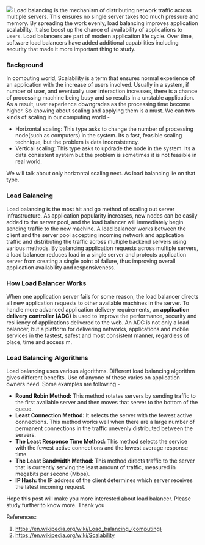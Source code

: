 ![](https://images.viblo.asia/e754dfe1-ab02-4cca-9f86-0ec7e174590b.png)
Load balancing is the mechanism of distributing network traffic across multiple servers. This ensures no single server takes too much pressure and memory. By spreading the work evenly, load balancing improves application scalability. It also boost up the chance of  availability of applications to users. Load balancers are part of modern application life cycle. Over time, software load balancers have added additional capabilities including security that made it more important thing to study.

### Background
In computing world, Scalability is a term that ensures normal experience of an application with the increase of users involved. Usually in a system, if number of user, and eventually user interaction increases, there is a chance of processing machine being busy and so results in a unstable application. As a result, user experience downgrades as the processing time become higher. So knowing about scaling and applying them is a must. We can two kinds of scaling in our computing world - 

* Horizontal scaling: This type asks to change the number of processing node(such as computers) in the system. Its a fast, feasible scaling technique, but the problem is data inconsistency. 
* Vertical scaling: This type asks to updrade the node in the system. Its a data consistent system but the problem is sometimes it is not feasible in real world.

We will talk about only horizontal scaling next. As load balancing lie on that type.

### Load Balancing
Load balancing is the most hit and go method of scaling out server infrastructure. As application popularity increases, new nodes can be easily added to the server pool, and the load balancer will immediately begin sending traffic to the new machine. A load balancer works between the client and the server pool accepting incoming network and application traffic and distributing the traffic across multiple backend servers using various methods. By balancing application requests across multiple servers, a load balancer reduces load in a single server and protects application server from creating a single point of failure, thus improving overall application availability and responsiveness.

### How Load Balancer Works
When one application server fails for some reason, the load balancer directs all new application requests to other available machines in the server. To handle more advanced application delivery requirements, an **application delivery controller (ADC)** is used to improve the performance, security and resiliency of applications delivered to the web. An ADC is not only a load balancer, but a platform for delivering networks, applications and mobile services in the fastest, safest and most consistent manner, regardless of place, time and access m.

### Load Balancing Algorithms
Load balancing uses various algorithms. Different load balancing algorithm gives different benefits. Use of anyone of these varies on application owners need. Some examples are following - 
* **Round Robin Method:**  This method rotates servers by sending traffic to the first available server and then moves that server to the bottom of the queue.
* **Least Connection Method:** It selects the server with the fewest active connections. This method works well when there are a large number of permanent connections in the traffic unevenly distributed between the servers.
* **The Least Response Time Method:** This method selects the service with the fewest active connections and the lowest average response time.
* **The Least Bandwidth Method:** This method directs traffic to the server that is currently serving the least amount of traffic, measured in megabits per second (Mbps).
* **IP Hash:** the IP address of the client determines which server receives the latest incoming request.


Hope this post will make you more interested about load balancer. Please study further to know more. Thank you

References: 
1. https://en.wikipedia.org/wiki/Load_balancing_(computing)
1. https://en.wikipedia.org/wiki/Scalability